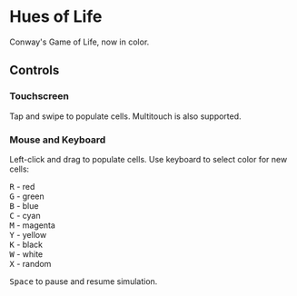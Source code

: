 # Hues of Life

Conway's Game of Life, now in color.

## Controls

### Touchscreen

Tap and swipe to populate cells. Multitouch is also supported.

### Mouse and Keyboard

Left-click and drag to populate cells.
Use keyboard to select color for new cells:

<kbd>R</kbd> - red  
<kbd>G</kbd> - green  
<kbd>B</kbd> - blue  
<kbd>C</kbd> - cyan  
<kbd>M</kbd> - magenta  
<kbd>Y</kbd> - yellow  
<kbd>K</kbd> - black  
<kbd>W</kbd> - white  
<kbd>X</kbd> - random

<kbd>Space</kbd> to pause and resume simulation.